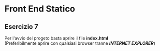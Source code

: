 # Front End Statico 
## Esercizio 7

Per l'avvio del progeto basta aprire il file **index.html**  
(Preferibilmente aprire con qualsiasi browser tranne _**INTERNET EXPLORER**_)